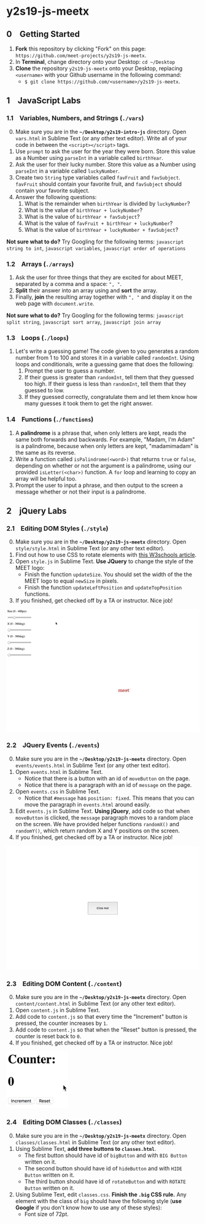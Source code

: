 # y2s19-js-meetx

## 0 &ensp; Getting Started

1. **Fork** this repository by clicking "Fork" on this page: `https://github.com/meet-projects/y2s19-js-meetx`.
2. In **Terminal**, change directory onto your Desktop:
   `cd ~/Desktop`
3. **Clone** the repository `y2s19-js-meetx` onto your Desktop, replacing `<username>` with your Github username in the following command:
   - `$ git clone https://github.com/<username>/y2s19-js-meetx`.

## 1 &ensp; JavaScript Labs

### 1.1 &ensp; Variables, Numbers, and Strings (`./vars`)

0. Make sure you are in the **`~/Desktop/y2s19-intro-js`** directory. Open `vars.html` in Sublime Text (or any other text editor). Write all of your code in between the `<script></script>` tags.
1. Use `prompt` to ask the user for the year they were born. Store this value as a Number using `parseInt` in a variable called `birthYear`.
1. Ask the user for their lucky number. Store this value as a Number using `parseInt` in a variable called `luckyNumber`.
1. Create two `String` type variables called `favFruit` and `favSubject`. `favFruit` should contain your favorite fruit, and `favSubject` should contain your favorite subject.
1. Answer the following questions:
   1. What is the remainder when `birthYear` is divided by `luckyNumber`?
   2. What is the value of `birthYear + luckyNumber`?
   3. What is the value of `birthYear + favSubject`?
   4. What is the value of `favFruit + birthYear + luckyNumber`?
   5. What is the value of `birthYear + luckyNumber + favSubject`?

**Not sure what to do?** Try Googling for the following terms:
`javascript string to int`, `javascript variables`, `javascript order of operations`

### 1.2 &ensp; Arrays (`./arrays`)

1. Ask the user for three things that they are excited for about MEET, separated by a comma and a space: `", "`.
2. **Split** their answer into an array using and **sort** the array.
3. Finally, **join** the resulting array together with `", "` and display it on the web page with `document.write`.

**Not sure what to do?** Try Googling for the following terms:
`javascript split string`, `javascript sort array`, `javascript join array`

### 1.3 &ensp; Loops (`./loops`)

1. Let's write a guessing game! The code given to you generates a random number from 1 to 100 and stores it in a variable called `randomInt`. Using loops and conditionals, write a guessing game that does the following:
   1. Prompt the user to guess a number.
   2. If their guess is greater than `randomInt`, tell them that they guessed too high. If their guess is less than `randomInt`, tell them that they guessed to low.
   3. If they guessed correctly, congratulate them and let them know how many guesses it took them to get the right answer.

### 1.4 &ensp; Functions (`./functions`)

1. A **palindrome** is a phrase that, when only letters are kept, reads the same both forwards and backwards. For example, "Madam, I'm Adam" is a palindrome, because when only letters are kept, "madamimadam" is the same as its reverse.
2. Write a function called `isPalindrome(<word>)` that returns `true` or `false`, depending on whether or not the argument is a palindrome, using our provided `isLetter(<char>)` function. A `for` loop and learning to copy an array will be helpful too.
3. Prompt the user to input a phrase, and then output to the screen a message whether or not their input is a palindrome.

## 2 &ensp; jQuery Labs

### 2.1 &ensp; Editing DOM Styles (`./style`)

0. Make sure you are in the **`~/Desktop/y2s19-js-meetx`** directory. Open `style/style.html` in Sublime Text (or any other text editor).
1. Find out how to use CSS to rotate elements with [this W3schools article](https://www.w3schools.com/cssref/css3_pr_transform.asp).
1. Open `style.js` in Sublime Text. **Use JQuery** to change the style of the MEET logo:
   - Finish the function `updateSize`. You should set the width of the the MEET logo to equal `newSize` in pixels.
   - Finish the function `updateLeftPosition` and `updateTopPosition` functions.
1. If you finished, get checked off by a TA or instructor. Nice job!

<img src="images/style.gif">

### 2.2 &ensp; JQuery Events (`./events`)

0. Make sure you are in the **`~/Desktop/y2s19-js-meetx`** directory. Open `events/events.html` in Sublime Text (or any other text editor).
1. Open `events.html` in Sublime Text.
   - Notice that there is a button with an id of `moveButton` on the page.
   - Notice that there is a paragraph with an id of `message` on the page.
1. Open `events.css` in Sublime Text.
   - Notice that `#message` has `position: fixed`. This means that you can move the paragraph in `events.html` around easily.
1. Edit `events.js` in Sublime Text. **Using jQuery**, add code so that when `moveButton` is clicked, the `message` paragraph moves to a random place on the screen. We have provided helper functions `randomX()` and `randomY()`, which return random X and Y positions on the screen.
1. If you finished, get checked off by a TA or instructor. Nice job!

<img src="images/events.gif">

### 2.3 &ensp; Editing DOM Content (`./content`)

0. Make sure you are in the **`~/Desktop/y2s19-js-meetx`** directory. Open `content/content.html` in Sublime Text (or any other text editor).
1. Open `content.js` in Sublime Text.
1. Add code to `content.js` so that every time the "Increment" button is pressed, the counter increases by `1`.
1. Add code to `content.js` so that when the "Reset" button is pressed, the counter is reset back to `0`.
1. If you finished, get checked off by a TA or instructor. Nice job!

<img src="images/counter.gif">

### 2.4 &ensp; Editing DOM Classes (`./classes`)

0. Make sure you are in the **`~/Desktop/y2s19-js-meetx`** directory. Open `classes/classes.html` in Sublime Text (or any other text editor).
1. Using Sublime Text, **add three buttons to `classes.html`**.
   - The first button should have id of `bigButton` and with `BIG Button` written on it.
   - The second button should have id of `hideButton` and with `HIDE Button` written on it.
   - The third button should have id of `rotateButton` and with `ROTATE Button` written on it.
1. Using Sublime Text, edit `classes.css`. **Finish the `.big` CSS rule.** Any element with the class of `big` should have the following style (**use Google** if you don't know how to use any of these styles):
   - Font size of 72pt.
